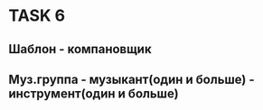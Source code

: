 # TASK 6
## Шаблон - компановщик
## Муз.группа - музыкант(один и больше) - инструмент(один и больше)
